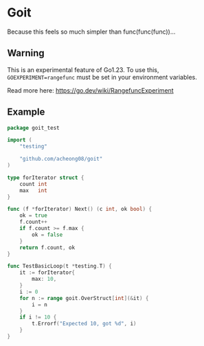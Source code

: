 # Goit

Because this feels so much simpler than func(func(func))...

## Warning

This is an experimental feature of Go1.23. To use this, `GOEXPERIMENT=rangefunc` must be set in your environment variables.

Read more here: https://go.dev/wiki/RangefuncExperiment

## Example

```go
package goit_test

import (
	"testing"

	"github.com/acheong08/goit"
)

type forIterator struct {
	count int
	max   int
}

func (f *forIterator) Next() (c int, ok bool) {
	ok = true
	f.count++
	if f.count >= f.max {
		ok = false
	}
	return f.count, ok
}

func TestBasicLoop(t *testing.T) {
	it := forIterator{
		max: 10,
	}
	i := 0
	for n := range goit.OverStruct[int](&it) {
		i = n
	}
	if i != 10 {
		t.Errorf("Expected 10, got %d", i)
	}
}
```
